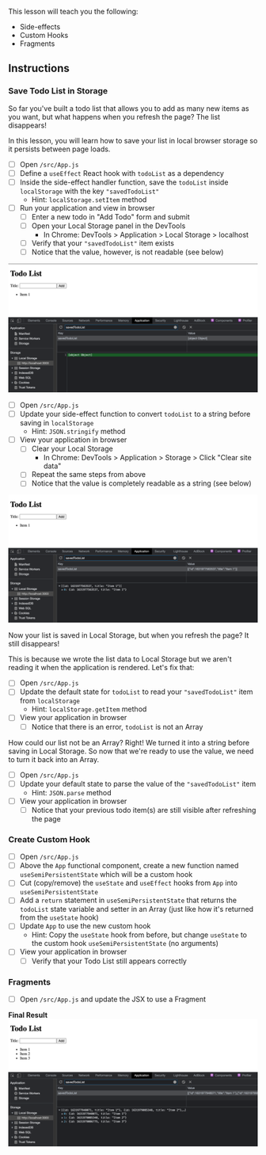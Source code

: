 This lesson will teach you the following:

- Side-effects
- Custom Hooks
- Fragments

## Instructions

### Save Todo List in Storage

So far you've built a todo list that allows you to add as many new items as you want, but what happens when you refresh the page? The list disappears!

In this lesson, you will learn how to save your list in local browser storage so it persists between page loads.

- [ ] Open `/src/App.js`
- [ ] Define a `useEffect` React hook with `todoList` as a dependency
- [ ] Inside the side-effect handler function, save the `todoList` inside `localStorage` with the key `"savedTodoList"`
  - Hint: `localStorage.setItem` method
- [ ] Run your application and view in browser
  - [ ] Enter a new todo in "Add Todo" form and submit
  - [ ] Open your Local Storage panel in the DevTools
    - In Chrome: DevTools > Application > Local Storage > localhost
  - [ ] Verify that your `"savedTodoList"` item exists
  - [ ] Notice that the value, however, is not readable (see below)

![local storage object](https://github.com/Code-the-Dream-School/ctd-react-egret/raw/main/instructions/assets/section-1/lesson-1-5/local-storage-object.png)

- [ ] Open `/src/App.js`
- [ ] Update your side-effect function to convert `todoList` to a string before saving in `localStorage`
  - Hint: `JSON.stringify` method
- [ ] View your application in browser
  - [ ] Clear your Local Storage
    - In Chrome: DevTools > Application > Storage > Click "Clear site data"
  - [ ] Repeat the same steps from above
  - [ ] Notice that the value is completely readable as a string (see below)

![Local Storage with List saved as Object](https://github.com/Code-the-Dream-School/ctd-react-egret/raw/main/instructions/assets/section-1/lesson-1-5/local-storage-string.png)

Now your list is saved in Local Storage, but when you refresh the page? It still disappears!

This is because we wrote the list data to Local Storage but we aren't reading it when the application is rendered. Let's fix that:

- [ ] Open `/src/App.js`
- [ ] Update the default state for `todoList` to read your `"savedTodoList"` item from `localStorage`
  - Hint: `localStorage.getItem` method
- [ ] View your application in browser
  - [ ] Notice that there is an error, `todoList` is not an Array

How could our list not be an Array? Right! We turned it into a string before saving in Local Storage. So now that we're ready to use the value, we need to turn it back into an Array.

- [ ] Open `/src/App.js`
- [ ] Update your default state to parse the value of the `"savedTodoList"` item
  - Hint: `JSON.parse` method
- [ ] View your application in browser
  - [ ] Notice that your previous todo item(s) are still visible after refreshing the page

### Create Custom Hook

- [ ] Open `/src/App.js`
- [ ] Above the `App` functional component, create a new function named `useSemiPersistentState` which will be a custom hook
- [ ] Cut (copy/remove) the `useState` and `useEffect` hooks from `App` into `useSemiPersistentState`
- [ ] Add a `return` statement in `useSemiPersistentState` that returns the `todoList` state variable and setter in an Array (just like how it's returned from the `useState` hook)
- [ ] Update `App` to use the new custom hook
  - Hint: Copy the `useState` hook from before, but change `useState` to the custom hook `useSemiPersistentState` (no arguments)
- [ ] View your application in browser
  - [ ] Verify that your Todo List still appears correctly

### Fragments

- [ ] Open `/src/App.js` and update the JSX to use a Fragment

**Final Result**
![Result of Lesson 1.5 work](https://github.com/Code-the-Dream-School/ctd-react-egret/raw/main/instructions/assets/section-1/lesson-1-5/result.png)
